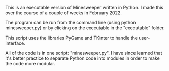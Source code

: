 This is an executable version of Minesweeper written in Python.
I made this over the course of a couple of weeks in February 2022.

The program can be run from the command line (using python minesweeper.py) or by clicking on the executable in the "executable" folder.

This script uses the libraries PyGame and TKinter to handle the user-interface.

All of the code is in one script: "minesweeper.py". I have since learned that it's better practice to separate Python code into modules in order to make the code more modular.